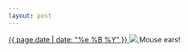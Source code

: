 ```yaml
---
layout: post
---
```


<p>
  <a href="/487">
    <time>{{ page.date | date: "%e %B %Y" }}</time>
    <img src="{{ site.assets_url }}/487.jpg">
  </a>
  Mouse ears!
</p>
